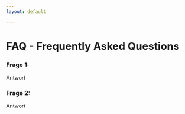 ```yaml
---
layout: default

---
```


# FAQ - Frequently Asked Questions

### Frage 1:

Antwort


### Frage 2:

Antwort
